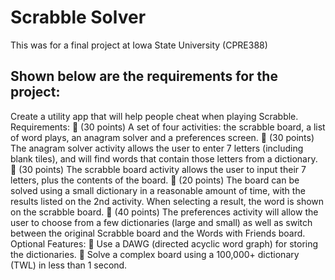 Scrabble Solver
===============

This was for a final project at Iowa State University (CPRE388)

Shown below are the requirements for the project:
-------------------------------------------------
Create a utility app that will help people cheat when playing Scrabble. 
Requirements: 
 (30 points) A set of four activities: the scrabble board, a list of word plays, an anagram solver and a preferences 
screen. 
 (30 points) The anagram solver activity allows the user to enter 7 letters (including blank tiles), and will find 
words that contain those letters from a dictionary. 
 (30 points) The scrabble board activity allows the user to input their 7 letters, plus the contents of the board. 
 (20 points) The board can be solved using a small dictionary in a reasonable amount of time, with the results 
listed on the 2nd
 activity. When selecting a result, the word is shown on the scrabble board. 
 (40 points) The preferences activity will allow the user to choose from a few dictionaries (large and small) as well 
as switch between the original Scrabble board and the Words with Friends board. 
Optional Features: 
 Use a DAWG (directed acyclic word graph) for storing the dictionaries. 
 Solve a complex board using a 100,000+ dictionary (TWL) in less than 1 second. 
